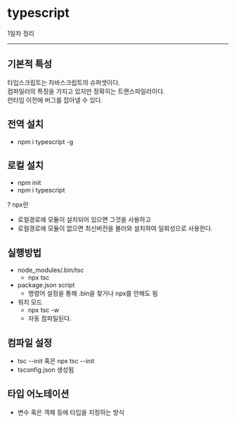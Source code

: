 # typescript
1일차 정리
 <hr/>

## 기본적 특성
타입스크립트는 자바스크립트의 슈퍼셋이다.   
컴파일러의 특징을 가지고 있지만 정확히는 트랜스파일러이다.   
런타임 이전에 버그를 잡아낼 수 있다. 

## 전역 설치
- npm i typescript -g

## 로컬 설치
- npm init
- npm i typescript

? npx란
- 로컬경로에 모듈이 설치되어 있으면 그것을 사용하고
- 로컬경로에 모듈이 없으면 최신버전을 불러와 설치하여 일회성으로 사용한다.

## 실행방법
- node_modules/.bin/tsc
    - npx tsc
- package.json script
    - 명령어 설정을 통해 .bin을 찾거나 npx를 안해도 됨 
- 워치 모드
    - npx tsc -w
    - 자동 컴파일된다.

## 컴파일 설정
- tsc --init 혹은 npx tsc --init
- tsconfig.json 생성됨

## 타입 어노테이션
- 변수 혹은 객체 등에 타입을 지정하는 방식






